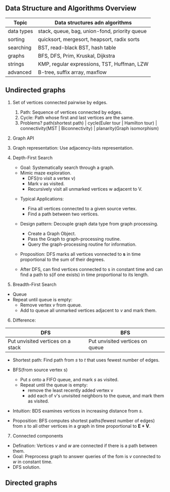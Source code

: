 ## Data Structure and Algorithms Overview

|Topic|Data structures adn algorithms|
|------|-------|
|data types|stack, queue, bag, union-fond, priority queue|
|sorting|quicksort, mergesort, heapsort, radix sorts|
|searching|BST, read-black BST, hash table|
|graphs|BFS, DFS, Prim, Kruskal, Dijkstra|
|strings|KMP, regular expressions, TST, Huffman, LZW|
|advanced|B-tree, suffix array, maxflow|

## Undirected graphs
1. Set of vertices connected pairwise by edges.
	1. Path: Sequence of vertices connected by edges.
	2. Cycle: Path whose first and last vertices are the same.
	3. Problems? path(shortest path) | cycle(Euler tour | Hamilton tour) | connectivity(MST | Biconnectivity) | planarity(Graph isomorphism)
2. Graph API 
3. Graph representation: Use adjacency-lists representation.
4. Depth-First Search
	+ Goal: Systematically search through a graph.
	+ Mimic maze exploration.
		* DFS(ro visit a vertex v)
		* Mark v as visited.
		* Recursively visit all unmarked vertices w adjacent to V.
	- Typical Applications:	
		- Fina all vertices connected to a given source vertex.
		- Find a path between two vertices.
		
	- Design pattern: Decouple graph data type from graph processing.
		+ Create a Graph Object.
		+ Pass the Graph to graph-processing routine.
		+ Query the graph-processing routine for information.
		
	- Proposition: DFS marks all vertices vonnected to __s__ in time proportional to the sum of their degrees. 
	- After DFS, can find vertices connected to s in constant time and can find a path to s(if one exists) in time proportional to its length.
	
5. Breadth-First Search  
- Queue
- Repeat until queue is empty:
	+ Remove vertex _v_ from queue.
	+ Add to queue all unmarked vertices adjacent to _v_ and mark them.

6. Difference:

|DFS|BFS|
|---|---|
|Put unvisited vertices on a stack|Put unvisited vertices on queue|

- Shortest path: Find path from _s_ to _t_ that uses fewest number of edges.
- BFS(from source vertex s)
	+ Put _s_ onto a FIFO queue, and mark _s_ as visited.
	+ Repeat until the queue is empty:
		* remove the least recently added vertex v
		* add each of v's unvisited neighbors to the queue, and mark them as visited.
		
- Intuition: BDS examines vertices in increasing distance from _s_.
- Proposition: BFS computes shortest paths(fewest number of edges) from _s_ to all other vertices in a graph in time proportional to __E + V__.

7. Connected components

- Defination: Vertices _v_ and _w_ are connected if there is a path between them.
- Goal: Preprocess graph to answer queries of the fom is _v_ connected to _w_ in constant time.
- DFS solution.
## Directed graphs